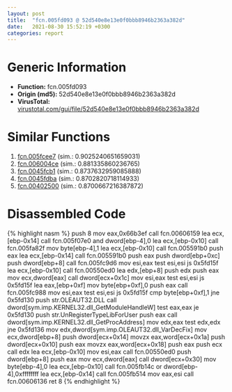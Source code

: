 ```yaml
---
layout: post
title:  "fcn.005fd093 @ 52d540e8e13e0f0bbb8946b2363a382d"
date:   2021-08-30 15:52:19 +0300
categories: report
---
```


# Generic Information
- **Function:** fcn.005fd093
- **Origin (md5):** 52d540e8e13e0f0bbb8946b2363a382d
- **VirusTotal:** [virustotal.com/gui/file/52d540e8e13e0f0bbb8946b2363a382d][virustotal_ref]



# Similar Functions

1. [fcn.005fcee7][similar_1_ref] (sim.: 0.9025240651659031)
2. [fcn.006004ce][similar_2_ref] (sim.: 0.881335860236765)
3. [fcn.0045fcb1][similar_3_ref] (sim.: 0.8737632959085888)
4. [fcn.0045fdba][similar_4_ref] (sim.: 0.8702820718114933)
5. [fcn.00402500][similar_5_ref] (sim.: 0.8700667216387872)


# Disassembled Code

{% highlight nasm %}
push 8
mov eax,0x66b3ef
call fcn.00606159
lea ecx,[ebp-0x14]
call fcn.005f07e0
and dword[ebp-4],0
lea ecx,[ebp-0x10]
call fcn.005fa82f
mov byte[ebp-4],1
lea ecx,[ebp-0x10]
call fcn.005591b0
push eax
lea ecx,[ebp-0x14]
call fcn.005591b0
push eax
push dword[ebp+0xc]
push dword[ebp+8]
call fcn.005fc9d6
mov esi,eax
test esi,esi
js 0x5fd15f
lea ecx,[ebp-0x10]
call fcn.00550ed0
lea edx,[ebp+8]
push edx
push eax
mov ecx,dword[eax]
call dword[ecx+0x1c]
mov esi,eax
test esi,esi
js 0x5fd15f
lea eax,[ebp+0xf]
mov byte[ebp+0xf],0
push eax
call fcn.005fc988
mov esi,eax
test esi,esi
js 0x5fd15f
cmp byte[ebp+0xf],1
jne 0x5fd130
push str.OLEAUT32.DLL
call dword[sym.imp.KERNEL32.dll_GetModuleHandleW]
test eax,eax
je 0x5fd130
push str.UnRegisterTypeLibForUser
push eax
call dword[sym.imp.KERNEL32.dll_GetProcAddress]
mov edx,eax
test edx,edx
jne 0x5fd136
mov edx,dword[sym.imp.OLEAUT32.dll_VarDecFix]
mov ecx,dword[ebp+8]
push dword[ecx+0x14]
movzx eax,word[ecx+0x1a]
push dword[ecx+0x10]
push eax
movzx eax,word[ecx+0x18]
push eax
push ecx
call edx
lea ecx,[ebp-0x10]
mov esi,eax
call fcn.00550ed0
push dword[ebp+8]
push eax
mov ecx,dword[eax]
call dword[ecx+0x30]
mov byte[ebp-4],0
lea ecx,[ebp-0x10]
call fcn.005fb14c
or dword[ebp-4],0xffffffff
lea ecx,[ebp-0x14]
call fcn.005fb514
mov eax,esi
call fcn.00606136
ret 8
{% endhighlight %}


[similar_1_ref]: /report/fcn.005fcee7@52d540e8e13e0f0bbb8946b2363a382d
[similar_2_ref]: /report/fcn.006004ce@52d540e8e13e0f0bbb8946b2363a382d
[similar_3_ref]: /report/fcn.0045fcb1@d96761eb00d2d97e2b6f5ffffed0b46a
[similar_4_ref]: /report/fcn.0045fdba@d96761eb00d2d97e2b6f5ffffed0b46a
[similar_5_ref]: /report/fcn.00402500@9c2b894b84f59672d8be2e984066f76f
[virustotal_ref]: https://www.virustotal.com/gui/file/52d540e8e13e0f0bbb8946b2363a382d